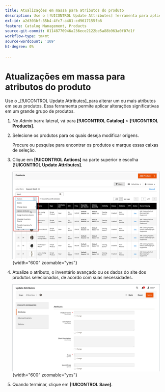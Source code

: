 ```yaml
---
title: Atualizações em massa para atributos do produto
description: Use o [!UICONTROL Update Attributes] ferramenta para aplicar alterações de atributo a vários produtos.
exl-id: a2d303bf-35b4-4fc7-a481-cd9617155fb8
feature: Catalog Management, Products
source-git-commit: 01148770946a236ece2122be5a88b963a0f07d1f
workflow-type: tm+mt
source-wordcount: '109'
ht-degree: 0%

---
```


# Atualizações em massa para atributos do produto

Use o _[!UICONTROL Update Attributes]_para alterar um ou mais atributos em seus produtos. Essa ferramenta permite aplicar alterações significativas em um grande grupo de produtos.

1. No _Admin_ barra lateral, vá para **[!UICONTROL Catalog]** > **[!UICONTROL Products]**.

1. Selecione os produtos para os quais deseja modificar origens.

   Procure ou pesquise para encontrar os produtos e marque essas caixas de seleção.

1. Clique em **[!UICONTROL Actions]** na parte superior e escolha **[!UICONTROL Update Attributes]**.

   ![Selecionar produtos a serem atualizados](./assets/bulk-product-updating-action.png){width="600" zoomable="yes"}

1. Atualize o atributo, o inventário avançado ou os dados do site dos produtos selecionados, de acordo com suas necessidades.

   ![Atualização em massa para atributos](./assets/bulk-product-attribute-update.png){width="600" zoomable="yes"}

1. Quando terminar, clique em **[!UICONTROL Save]**.
